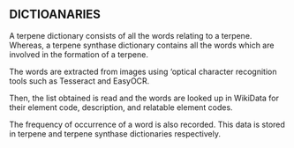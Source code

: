 ## **DICTIOANARIES**

A terpene dictionary consists of all the words relating to a terpene. Whereas, a terpene synthase dictionary contains all the words which are involved in the formation of a terpene.

The words are extracted from images using ‘optical character recognition tools such as Tesseract and EasyOCR.

Then, the list obtained is read and the words are looked up in WikiData for their element code, description, and relatable element codes. 

The frequency of occurrence of a word is also recorded. This data is stored in terpene and terpene synthase dictionaries respectively.

